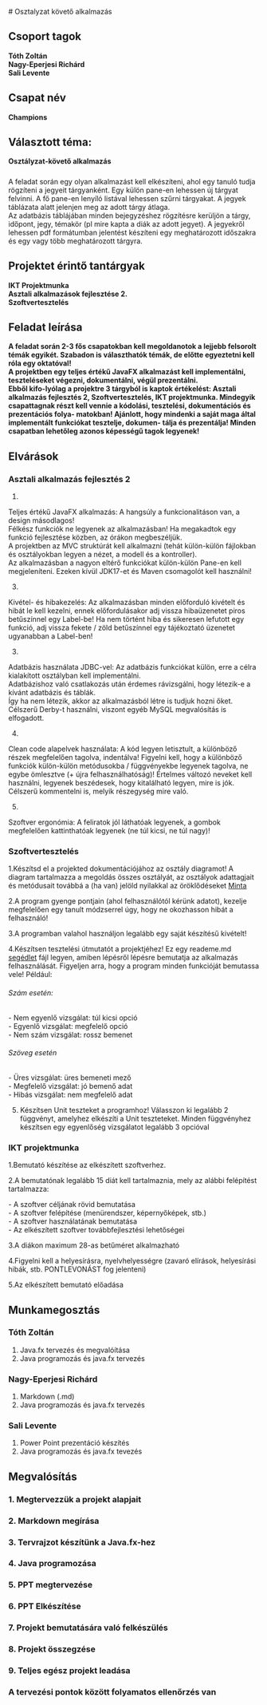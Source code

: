 \# Osztalyzat követő alkalmazás 

Csoport tagok
-------------

**Tóth Zoltán**  
**Nagy-Eperjesi Richárd**  
**Sali Levente**  
####

Csapat név
----------

**Champions**

Választott téma:
----------------

**Osztályzat-követő alkalmazás**  

##### 
A feladat során egy olyan alkalmazást kell elkészíteni, ahol egy tanuló tudja rögzíteni a jegyeit tárgyanként. Egy külön pane-en lehessen új tárgyat felvinni. A fő pane-en lenyíló listával lehessen szűrni tárgyakat. A jegyek táblázata alatt jelenjen meg az adott tárgy átlaga.  
Az adatbázis táblájában minden bejegyzéshez rögzítésre kerüljön a tárgy, időpont, jegy, témakör (pl mire kapta a diák az adott jegyet). A jegyekről lehessen pdf formátumban jelentést készíteni egy meghatározott időszakra és egy vagy több meghatározott tárgyra.

####

Projektet érintő tantárgyak
---------------------------

**IKT Projektmunka**  
**Asztali alkalmazások fejlesztése 2.**  
**Szoftvertesztelés**  
####

Feladat leírása
---------------

**A feladat során 2-3 fős csapatokban kell megoldanotok a lejjebb felsorolt témák egyikét. Szabadon is választhatók témák, de előtte egyeztetni kell róla egy oktatóval!  
A projektben egy teljes értékű JavaFX alkalmazást kell implementálni, teszteléseket végezni, dokumentálni, végül prezentálni.  
Ebből kifo-lyólag a projektre 3 tárgyból is kaptok értékelést: Asztali alkalmazás fejlesztés 2, Szoftvertesztelés, IKT projektmunka. Mindegyik csapattagnak részt kell vennie a kódolási, tesztelési, dokumentációs és prezentációs folya- matokban! Ajánlott, hogy mindenki a saját maga által implementált funkciókat tesztelje, dokumen- tálja és prezentálja! Minden csapatban lehetőleg azonos képességű tagok legyenek!**  
####

Elvárások
---------

### **Asztali alkalmazás fejlesztés 2**

1.
  Teljes értékű JavaFX alkalmazás: A hangsúly a funkcionalitáson van, a design másodlagos!  
  Félkész funkciók ne legyenek az alkalmazásban! Ha megakadtok egy funkció fejlesztése közben, az órákon megbeszéljük.  
  A projektben az MVC struktúrát kell alkalmazni (tehát külön-külön fájlokban és osztályokban legyen a nézet, a modell és a kontroller).  
  Az alkalmazásban a nagyon eltérő funkciókat külön-külön Pane-en kell megjeleníteni. Ezeken kívül JDK17-et és Maven csomagolót kell használni!
  
3.
  Kivétel- és hibakezelés: Az alkalmazásban minden előforduló kivételt és hibát le kell kezelni, ennek előfordulásakor adj vissza hibaüzenetet piros betűszínnel egy Label-be! Ha nem történt hiba és sikeresen lefutott egy funkció, adj vissza fekete / zöld betűszínnel egy tájékoztató üzenetet ugyanabban a Label-ben!
  
3.
  Adatbázis használata JDBC-vel: Az adatbázis funkciókat külön, erre a célra kialakított osztályban kell implementálni.  
  Adatbázishoz való csatlakozás után érdemes rávizsgálni, hogy létezik-e a kívánt adatbázis és táblák.  
  Így ha nem létezik, akkor az alkalmazásból létre is tudjuk hozni őket. Célszerű Derby-t használni, viszont egyéb MySQL megvalósítás is elfogadott.
  
4. 
  Clean code alapelvek használata: A kód legyen letisztult, a különböző részek megfelelően tagolva, indentálva! Figyelni kell, hogy a különböző funkciók külön-külön metódusokba / függvényekbe legyenek tagolva, ne egybe ömlesztve (+ újra felhasználhatóság)! Értelmes változó neveket kell használni, legyenek beszédesek, hogy kitalálható legyen, mire is jók. Célszerű kommentelni is, melyik részegység mire való.
  
5.
  Szoftver ergonómia: A feliratok jól láthatóak legyenek, a gombok megfelelően kattinthatóak legyenek (ne túl kicsi, ne túl nagy)!
  

### **Szoftvertesztelés**

1.Készítsd el a projekted dokumentációjához az osztály diagramot! A diagram tartalmazza a megoldás összes osztályát, az osztályok adattagjait és metódusait továbbá a (ha van) jelöld nyilakkal az öröklődéseket [Minta](https://www.drawio.com/assets/img/blog/class-diagram-example.png)
  
2.A program gyenge pontjain (ahol felhasználótól kérünk adatot), kezelje megfelelően egy tanult módzserrel úgy, hogy ne okozhasson hibát a felhasználó!
  
3.A programban valahol használjon legalább egy saját készítésű kivételt!
  
4.Készítsen tesztelési útmutatót a projektjéhez! Ez egy reademe.md [segédlet](https://en.wikipedia.org/wiki/Markdown) fájl legyen, amiben lépésről lépésre bemutatja az alkalmazás felhasználását. Figyeljen arra, hogy a program minden funkcióját bemutassa vele! Például:
  

###### Szám esetén:

\- Nem egyenlő vizsgálat: túl kicsi opció  
\- Egyenlő vizsgálat: megfelelő opció  
\- Nem szám vizsgálat: rossz bemenet  

###### Szöveg esetén

\- Üres vizsgálat: üres bemeneti mező  
\- Megfelelő vizsgálat: jó bemenő adat  
\- Hibás vizsgálat: nem megfelelő adat  
  
5.  Készítsen Unit teszteket a programhoz! Válasszon ki legalább 2 függvényt, amelyhez elkészíti a Unit teszteteket. Minden függvényhez készítsen egy egyenlőség vizsgálatot legalább 3 opcióval
  

### **IKT projektmunka**

1.Bemutató készítése az elkészített szoftverhez.
  
2.A bemutatónak legalább 15 diát kell tartalmaznia, mely az alábbi felépítést tartalmazza:
  
\- A szoftver céljának rövid bemutatása  
\- A szoftver felépítése (menürendszer, képernyőképek, stb.)  
\- A szoftver használatának bemutatása  
\- Az elkészített szoftver továbbfejlesztési lehetőségei  
  
3.A diákon maximum 28-as betűméret alkalmazható
  
4.Figyelni kell a helyesírásra, nyelvhelyességre (zavaró elírások, helyesírási hibák, stb. PONTLEVONÁST fog jelenteni)
  
5.Az elkészített bemutató előadása
  

  
####

Munkamegosztás
--------------

### **Tóth Zoltán**

1.  Java.fx tervezés és megvalóítása
2.  Java programozás és java.fx tervezés

### **Nagy-Eperjesi Richárd**

1.  Markdown (.md)
2.  Java programozás és java.fx tervezés

### **Sali Levente**

1.  Power Point prezentáció készítés
2.  Java programozás és java.fx tevezés

####

Megvalósítás
------------

### **1\. Megtervezzük a projekt alapjait**

### **2\. Markdown megírása**

### **3\. Tervrajzot készítünk a Java.fx-hez**

### **4\. Java programozása**

### **5\. PPT megtervezése**

### **6\. PPT Elkészítése**

### **7\. Projekt bemutatására való felkészülés**

### **8\. Projekt összegzése**

### **9\. Teljes egész projekt leadása**

### **A tervezési pontok között folyamatos ellenőrzés van**
